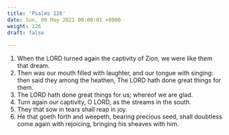 ```yaml
---
title: 'Psalms 126'
date: Sun, 09 May 2021 00:00:01 +0000
weight: 126
draft: false
  
---
```


1. When the LORD turned again the captivity of Zion, we were like them that dream.
2. Then was our mouth filled with laughter, and our tongue with singing: then said they among the heathen, The LORD hath done great things for them.
3. The LORD hath done great things for us; whereof we are glad.
4. Turn again our captivity, O LORD, as the streams in the south.
5. They that sow in tears shall reap in joy.
6. He that goeth forth and weepeth, bearing precious seed, shall doubtless come again with rejoicing, bringing his sheaves with him.
